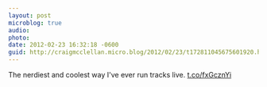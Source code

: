 ```yaml
---
layout: post
microblog: true
audio: 
photo: 
date: 2012-02-23 16:32:18 -0600
guid: http://craigmcclellan.micro.blog/2012/02/23/t172811045675601920.html
---
```

The nerdiest and coolest way I've ever run tracks live.  [t.co/fxGcznYi](http://t.co/fxGcznYi)
